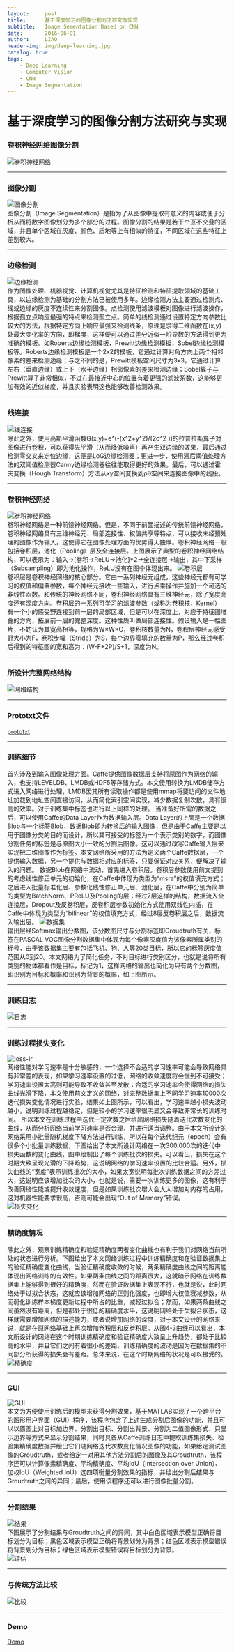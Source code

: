 ```yaml
---
layout:     post
title:      基于深度学习的图像分割方法研究与实现
subtitle:   Image Sementation Based on CNN
date:       2016-06-01
author:     LIAO
header-img: img/deep-learning.jpg
catalog: true
tags:
    - Deep Learning
    - Computer Vision
    - CNN
    - Image Segmentation
---
```


# 基于深度学习的图像分割方法研究与实现
### 卷积神经网络图像分割
![卷积神经网络](https://github.com/liao1995/DCNN-Image-Segmentation/blob/master/method.jpg)  

***

### 图像分割
![图像分割](https://github.com/liao1995/DCNN-Image-Segmentation/blob/master/fig1-1.png)  
图像分割（Image Segmentation）是指为了从图像中提取有意义的内容或便于分析从而将数字图像划分为多个部分的过程。图像分割的结果是若干个互不交叠的区域，并且单个区域在灰度、颜色、质地等上有相似的特征，不同区域在这些特征上差别较大。

***

### 边缘检测
![边缘检测](https://github.com/liao1995/DCNN-Image-Segmentation/blob/master/fig1-2.png)  
作为图像处理、机器视觉、计算机视觉尤其是特征检测和特征提取领域的基础工具，以边缘检测为基础的分割方法已被使用多年。边缘检测方法主要通过检测点、线或边缘的灰度不连续性来分割图像。点检测使用滤波模板对图像进行滤波操作，根据孤立点响应最强的特点来检测孤立点。简单的线检测通过设置特定方向参数比较大的方法，根据特定方向上响应最强来检测线条，原理是求得二维函数在(x,y)处最大变化率的方向，即梯度，这样便可以通过差分近似一阶导数的方法得到更为准确的模板。如Roberts边缘检测模板，Prewitt边缘检测模板，Sobel边缘检测模板等。Roberts边缘检测模板是一个2x2的模板，它通过计算对角方向上两个相邻像素的差来检测边缘；与之不同的是，Prewitt模板空间尺寸为3x3，它通过计算左右（垂直边缘）或上下（水平边缘）相邻像素的差来检测边缘；Sobel算子与Prewitt算子非常相似，不过在最接近中心的位置有着更强的滤波系数，这能够更加有效的近似梯度，并且实验表明这也能够改善检测效果。

***

### 线连接
![线连接](https://github.com/liao1995/DCNN-Image-Segmentation/blob/master/fig1-3.png)  
除此之外，使用高斯平滑函数G(x,y)=e^(-(x^2+y^2)/(2σ^2 ))的拉普拉斯算子对图像进行卷积，可以获得先平滑（从而降低噪声）再产生双边缘的效果，最后通过检测零交叉来定位边缘，这便是LoG边缘检测器；更进一步，使用滞后阈值处理方法的双阈值检测器Canny边缘检测器往往能取得更好的效果。最后，可以通过霍夫变换（Hough Transform）方法从xy空间变换到ρθ空间来连接图像中的线段。

***

### 卷积神经网络
![卷积神经网络](https://github.com/liao1995/DCNN-Image-Segmentation/blob/master/fig2-5.png)  
卷积神经网络是一种前馈神经网络。但是，不同于前面描述的传统前馈神经网络，卷积神经网络具有三维神经元、局部连接性、权值共享等特点，可以接收未经预处理的图像作为输入，这使得它在图像处理方面的优势得天独厚。卷积神经网络一般包括卷积层，池化（Pooling）层及全连接层。上图展示了典型的卷积神经网络结构，可以表示为：输入->[卷积->ReLU->池化]*2->全连接层->输出，其中下采样（Subsampling）即为池化操作，ReLU没有在图中体现出来。
![卷积层](https://github.com/liao1995/DCNN-Image-Segmentation/blob/master/fig2-6.png)  
卷积层是卷积神经网络的核心部分。它由一系列神经元组成，这些神经元都有可学习的权值和偏置参数，每个神经元接收一些输入，进行点乘操作并施加一个可选的非线性函数。和传统的神经网络不同，卷积神经网络具有三维神经元，除了宽度高度还有深度方向。卷积层的一系列可学习的滤波参数（或称为卷积核，Kernel）有一个小的感受野连接到前一层的局部区域，但是可以在深度上，对应于特征图堆叠的方向，拓展前一层的完整深度。这种性质叫做局部连接性。假设输入是一幅图片，不妨认为其宽高相等，规格为W×W×C，卷积核数量为N，卷积层神经元感受野大小为F，卷积步幅（Stride）为S，每个边界零填充的数量为P，那么经过卷积后得到的特征图的宽和高为：(W-F+2P)/S+1，深度为N。

***

### 所设计完整网络结构
![网络结构](https://github.com/liao1995/DCNN-Image-Segmentation/blob/master/fig3-1.png)  

***

### Prototxt文件
[prototxt](https://github.com/liao1995/DCNN-Image-Segmentation/blob/master/train_val.prototxt)  

***

### 训练细节
首先涉及到输入图像处理方面。Caffe提供图像数据层支持将原图作为网络的输入，也支持LEVELDB、LMDB或HDF5等存储方式。本文使用转换为LMDB储存方式进入网络进行处理，LMDB因其所有读取操作都是使用mmap将要访问的文件地址加载到地址空间直接访问，从而简化索引空间实现，减少数据复制次数，具有很高的效率。对于训练集中标签也进行以上同样的处理。
当准备好所需的数据之后，可以使用Caffe的Data Layer作为数据输入层。Data Layer的上层是一个数据Blob与一个标签Blob，数据Blob即为转换后的输入图像，但是由于Caffe主要是以用于图像分类的目的而设计，所以其可接受的标签为一个表示类别的数字，而图像分割任务的标签是与原图大小一致的分割后图像。这可以通过改写Caffe输入层来实现把二维图像作为标签。本文网络所采用的方法为定义两个Caffe数据层，一个提供输入数据，另一个提供与数据相对应的标签，只要保证对应关系，便解决了输入的问题。
数据Blob在网络中流动，首先进入卷积层。卷积层参数使用前文提到的考虑线性修正单元的初始化，在Caffe中体现为类型为“msra”的权值填充方式；之后进入批量标准化层、参数化线性修正单元层、池化层，在Caffe中分别为简单的类型为BatchNorm、PReLU及Pooling的层；经过7层这样的结构，数据流入全连接层，Dropout及反卷积层，反卷积层参数初始化方式使用双线性内插，在Caffe中体现为类型为“bilinear”的权值填充方式，经过8层反卷积层之后，数据流入输出层。
![数据集](https://github.com/liao1995/DCNN-Image-Segmentation/blob/master/%E5%9B%BE3-7_%E6%95%B0%E6%8D%AE%E9%9B%86%E5%A4%84%E7%90%86.png)  
输出层经Softmax输出分数图，该分数图尺寸与分割标签即Groudtruth有关，标签在PASCAL VOC图像分割数据集中体现为每个像素灰度值为该像素所属类别的标号，由于该数据集主要有包括飞机、狗、人等20类目标，所以它的标签灰度值范围从0到20。本文网络为了简化任务，不对目标进行类别区分，也就是说将所有类别的物体都看作是目标，标记为1，这样网络的输出也简化为只有两个分数图，即识别为目标和概率和识别为背景的概率，如上图所示。

***

### 训练日志
![日志](https://github.com/liao1995/DCNN-Image-Segmentation/blob/master/log.png)  

***

### 训练过程损失变化
![loss-lr](https://github.com/liao1995/DCNN-Image-Segmentation/blob/master/LOSS_LR.svg)  
网络性能对学习速率是十分敏感的，一个选择不合适的学习速率可能会导致网络具有非常差的表现，如果学习速率设置的过低，网络的收敛速度将会慢到不可接受；学习速率设置太高则可能导致不收敛甚至发散；合适的学习速率会使得网络的损失曲线光滑下降，本文使用前文定义的网络，对完整数据集上不同学习速率10000次迭代损失变化情况进行实验，结果如上图所示，可以看出，学习速率越小损失波动越小，说明训练过程越稳定，但是较小的学习速率很明显又会导致非常长的训练时间。  所以本文在训练过程中迭代一定次数之后给出网络损失随着迭代次数变化的曲线，从而分析网络当前学习速率是否合理，并进行适当调整。由于本文所设计的网络采用小批量随机梯度下降方法进行训练，所以在每个迭代纪元（epoch）会有很多个小批量训练数据，下图给出了本文所设计网络在一次300,000次的迭代中损失函数的变化曲线，图中绘制出了每个训练批次的损失。可以看出，损失在这个时期大致呈现光滑的下降趋势，这说明网络的学习速率设置的比较合适。另外，损失曲线的“宽度”表示训练批次的大小，如果太宽说明每批次训练数据之间的方差过大，这说明应该增加批次的大小，也就是说，需要一次训练更多的图像，这有利于改善网络性能或提升收敛速度，但是如果训练批次增大会大大增加对内存的占用，这对机器性能要求很高，否则可能会出现“Out of Memory”错误。  
![损失变化](https://github.com/liao1995/DCNN-Image-Segmentation/blob/master/%E5%9B%BE4-2_%E6%8D%9F%E5%A4%B1%E5%8F%98%E5%8C%96.png)  

***

### 精确度情况
除此之外，观察训练精确度和验证精确度两者变化曲线也有利于我们对网络当前所处的状态进行分析。下图给出了本文网络训练过程中训练精确度和在验证数据集上的验证精确度变化曲线，当验证精确度收敛的时候，两条精确度曲线之间的距离能体现出网络训练的有效性。如果两条曲线之间的距离很大，这就暗示网络在训练数据集上能够得到很好的精确度，然而在验证数据集上表现不行，也就是说，此时网络处于过拟合状态，这就应该增加网络的正则化强度，也即增大权值衰减参数，从而弱化训练样本梯度更新过程中所占的比重，减轻过拟合；然而，如果两条曲线之间虽然没有距离，但是都处于很低的精确度水平，这说明网络处于欠拟合状态，这样就需要增加网络的描述能力，或者说增加网络的深度，对于本文设计的网络来说，就是在原网络基础上再次增加卷积层和反卷积层。从图4-3曲线可以看出，本文所设计的网络在这个时期训练精确度和验证精确度大致呈上升趋势，都处于比较高的水平，并且它们之间有着很小的差距，训练精确度的波动是因为在数据集的不同部分所获得的损失会有差距。总体来说，在这个时期网络的状况是可以接受的。  
![精确度](https://github.com/liao1995/DCNN-Image-Segmentation/blob/master/%E5%9B%BE4-3_%E7%B2%BE%E7%A1%AE%E5%BA%A6%E6%83%85%E5%86%B5.png)  

***

### GUI
![GUI](https://github.com/liao1995/DCNN-Image-Segmentation/blob/master/%E5%9B%BE4-4_GUI.png)  
本文为方便使用训练后的模型来获得分割效果，基于MATLAB实现了一个跨平台的图形用户界面（GUI）程序，该程序包含了上述生成分割后图像的功能，并且可以以原图上对目标加边界、分割出目标、分割出背景、分割为二值图像形式、只显示边界等方式来显示分割结果，同时具备从Caffe训练日志中提取训练集损失、检验集精确度数据并绘出它们随网络迭代次数变化情况图像的功能，如果给定测试图像的Groudtruth，或者给定一对用其他方法分割后的图像及其Groudtruth，该程序还可以计算像素精确度、平均精确度、平均IoU（Intersection over Union）、加权IoU（Weighted IoU）这四项衡量分割效果的指标，并绘出分割后结果与Groudtruth之间的异同；最后，使用该程序还可以进行图像批量分割。  

***

### 分割结果
![结果](https://github.com/liao1995/DCNN-Image-Segmentation/blob/master/%E5%9B%BE4-5_%E5%88%86%E5%89%B2%E7%BB%93%E6%9E%9C.png)  
下图展示了分割结果与Groudtruth之间的异同，其中白色区域表示模型正确将目标划分为目标；黑色区域表示模型正确将背景划分为背景；红色区域表示模型错误将背景划分为目标；绿色区域表示模型错误将目标划分为背景。  
![评估](https://github.com/liao1995/DCNN-Image-Segmentation/blob/master/%E5%9B%BE4-6_%E5%88%86%E5%89%B2%E7%BB%93%E6%9E%9C%E8%AF%84%E4%BC%B0.png)  

***

### 与传统方法比较
![比较](https://github.com/liao1995/DCNN-Image-Segmentation/blob/master/%E5%9B%BE4-7_%E5%88%86%E5%89%B2%E7%BB%93%E6%9E%9C%E6%AF%94%E8%BE%83.png)  

***

### Demo
[Demo](https://github.com/liao1995/DCNN-Image-Segmentation/blob/master/Demo.mp4)  

